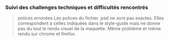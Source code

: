 ### Suivi des challenges techniques et difficultés rencontrés

> polices erronées
Les polices du fichier .psd ne sont pas exactes.
Elles correspondent à celles indiquées dans le style-guide mais ne donne pas du tout le rendu visuel de la maquette.
Même problème et même rendu sur chrome et firefox.


